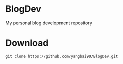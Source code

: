 # BlogDev
My personal blog development repository

# Download

```
git clone https://github.com/yangbai90/BlogDev.git
```

